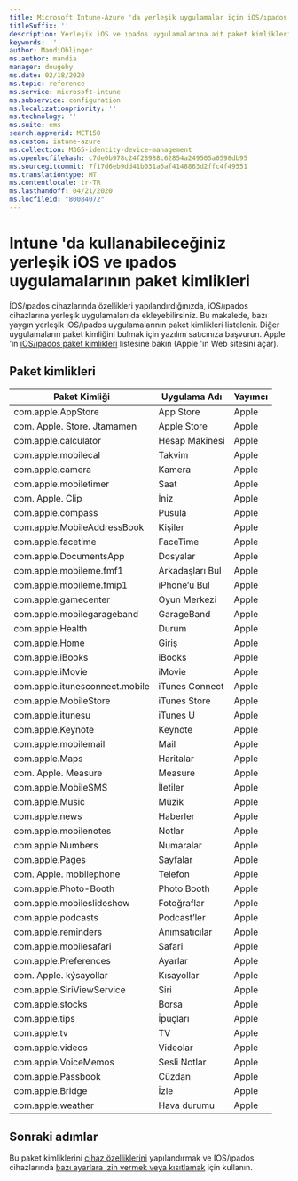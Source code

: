 ```yaml
---
title: Microsoft Intune-Azure 'da yerleşik uygulamalar için iOS/ıpados paket kimlikleri | Microsoft Docs
titleSuffix: ''
description: Yerleşik iOS ve ıpados uygulamalarına ait paket kimliklerinin listesini görüntüleyin. Microsoft Intune ' deki cihaz yapılandırma profilleri ve ilkelerindeki uygulamalara açıkça izin vermek için bu paket kimliklerini kullanın.
keywords: ''
author: MandiOhlinger
ms.author: mandia
manager: dougeby
ms.date: 02/18/2020
ms.topic: reference
ms.service: microsoft-intune
ms.subservice: configuration
ms.localizationpriority: ''
ms.technology: ''
ms.suite: ems
search.appverid: MET150
ms.custom: intune-azure
ms.collection: M365-identity-device-management
ms.openlocfilehash: c7de0b978c24f28988c62854a249505a0598db95
ms.sourcegitcommit: 7f17d6eb9dd41b031a6af4148863d2ffc4f49551
ms.translationtype: MT
ms.contentlocale: tr-TR
ms.lasthandoff: 04/21/2020
ms.locfileid: "80084072"
---
```

# <a name="bundle-ids-for-built-in-ios-and-ipados-apps-you-can-use-in-intune"></a>Intune 'da kullanabileceğiniz yerleşik iOS ve ıpados uygulamalarının paket kimlikleri

İOS/ıpados cihazlarında özellikleri yapılandırdığınızda, iOS/ıpados cihazlarına yerleşik uygulamaları da ekleyebilirsiniz. Bu makalede, bazı yaygın yerleşik iOS/ıpados uygulamalarının paket kimlikleri listelenir. Diğer uygulamaların paket kimliğini bulmak için yazılım satıcınıza başvurun. Apple 'ın [iOS/ıpados paket kimlikleri](https://support.apple.com/guide/mdm/ios-bundle-ids-mdm90f60c1ce/web) listesine bakın (Apple 'ın Web sitesini açar).

## <a name="bundle-ids"></a>Paket kimlikleri

| Paket Kimliği                   | Uygulama Adı     | Yayımcı |
|-----------------------------|--------------|-----------|
| com.apple.AppStore          | App Store    | Apple     |
| com. Apple. Store. Jtamamen       | Apple Store  | Apple     |
| com.apple.calculator        | Hesap Makinesi   | Apple     |
| com.apple.mobilecal         | Takvim     | Apple     |
| com.apple.camera            | Kamera       | Apple     |
| com.apple.mobiletimer       | Saat        | Apple     |
| com. Apple. Clip             | İniz        | Apple     |
| com.apple.compass           | Pusula      | Apple     |
| com.apple.MobileAddressBook | Kişiler     | Apple     |
| com.apple.facetime          | FaceTime     | Apple     |
| com.apple.DocumentsApp      | Dosyalar        | Apple     |
| com.apple.mobileme.fmf1     | Arkadaşları Bul | Apple     |
| com.apple.mobileme.fmip1    | iPhone’u Bul  | Apple     |
| com.apple.gamecenter        | Oyun Merkezi  | Apple     |
| com.apple.mobilegarageband  | GarageBand   | Apple     |
| com.apple.Health            | Durum       | Apple     |
| com.apple.Home              | Giriş         | Apple     |
| com.apple.iBooks            | iBooks       | Apple     |
| com.apple.iMovie            | iMovie       | Apple     |
| com.apple.itunesconnect.mobile | iTunes Connect | Apple |
| com.apple.MobileStore       | iTunes Store | Apple     |
| com.apple.itunesu           | iTunes U     | Apple     |
| com.apple.Keynote           | Keynote      | Apple     |
| com.apple.mobilemail        | Mail         | Apple     |
| com.apple.Maps              | Haritalar         | Apple     |
| com. Apple. Measure           | Measure      | Apple     |
| com.apple.MobileSMS         | İletiler     | Apple     |
| com.apple.Music             | Müzik        | Apple     |
| com.apple.news              | Haberler         | Apple     |
| com.apple.mobilenotes       | Notlar        | Apple     |
| com.apple.Numbers           | Numaralar      | Apple     |
| com.apple.Pages             | Sayfalar        | Apple     |
| com. Apple. mobilephone       | Telefon        | Apple     |
| com.apple.Photo-Booth       | Photo Booth  | Apple     |
| com.apple.mobileslideshow   | Fotoğraflar       | Apple     |
| com.apple.podcasts          | Podcast’ler     | Apple     |
| com.apple.reminders         | Anımsatıcılar    | Apple     |
| com.apple.mobilesafari      | Safari       | Apple     |
| com.apple.Preferences       | Ayarlar     | Apple     |
| com. Apple. kýsayollar         | Kısayollar    | Apple     |
| com.apple.SiriViewService   | Siri         | Apple     |
| com.apple.stocks            | Borsa       | Apple     |
| com.apple.tips              | İpuçları         | Apple     |
| com.apple.tv                | TV           | Apple     |
| com.apple.videos            | Videolar       | Apple     |
| com.apple.VoiceMemos        | Sesli Notlar   | Apple     |
| com.apple.Passbook          | Cüzdan       | Apple     |
| com.apple.Bridge            | İzle        | Apple     |
| com.apple.weather           | Hava durumu      | Apple     |

## <a name="next-steps"></a>Sonraki adımlar

Bu paket kimliklerini [cihaz özelliklerini](ios-device-features-settings.md) yapılandırmak ve IOS/ıpados cihazlarında [bazı ayarlara izin vermek veya kısıtlamak](device-restrictions-ios.md) için kullanın.
